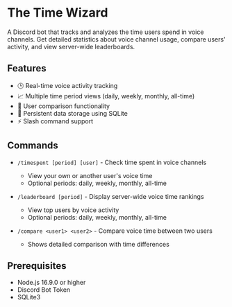 # The Time Wizard

A Discord bot that tracks and analyzes the time users spend in voice channels. Get detailed statistics about voice channel usage, compare users' activity, and view server-wide leaderboards.

## Features

- 🕒 Real-time voice activity tracking
- 📈 Multiple time period views (daily, weekly, monthly, all-time)
- 🤝 User comparison functionality
- 💾 Persistent data storage using SQLite
- ⚡ Slash command support

## Commands

- `/timespent [period] [user]` - Check time spent in voice channels
  - View your own or another user's voice time
  - Optional periods: daily, weekly, monthly, all-time

- `/leaderboard [period]` - Display server-wide voice time rankings
  - View top users by voice activity
  - Optional periods: daily, weekly, monthly, all-time

- `/compare <user1> <user2>` - Compare voice time between two users
  - Shows detailed comparison with time differences

## Prerequisites

- Node.js 16.9.0 or higher
- Discord Bot Token
- SQLite3